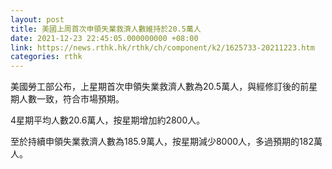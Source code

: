 ```yaml
---
layout: post
title: 美國上周首次申領失業救濟人數維持於20.5萬人
date: 2021-12-23 22:45:05.000000000 +08:00
link: https://news.rthk.hk/rthk/ch/component/k2/1625733-20211223.htm
categories: rthk
---
```


美國勞工部公布，上星期首次申領失業救濟人數為20.5萬人，與經修訂後的前星期人數一致，符合市場預期。

4星期平均人數20.6萬人，按星期增加約2800人。

至於持續申領失業救濟人數為185.9萬人，按星期減少8000人，多過預期的182萬人。
